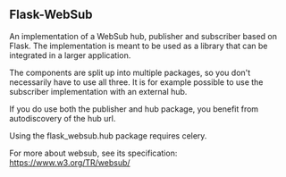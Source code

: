 Flask-WebSub
-------------

An implementation of a WebSub hub, publisher and subscriber based on Flask. The
implementation is meant to be used as a library that can be integrated in a
larger application.

The components are split up into multiple packages, so you don't necessarily
have to use all three. It is for example possible to use the subscriber
implementation with an external hub.

If you do use both the publisher and hub package, you benefit from
autodiscovery of the hub url.

Using the flask_websub.hub package requires celery.

For more about websub, see its specification: https://www.w3.org/TR/websub/
